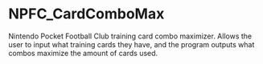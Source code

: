 # NPFC_CardComboMax
Nintendo Pocket Football Club training card combo maximizer. Allows the user to input what training cards they have, and the program outputs what combos maximize the amount of cards used.
